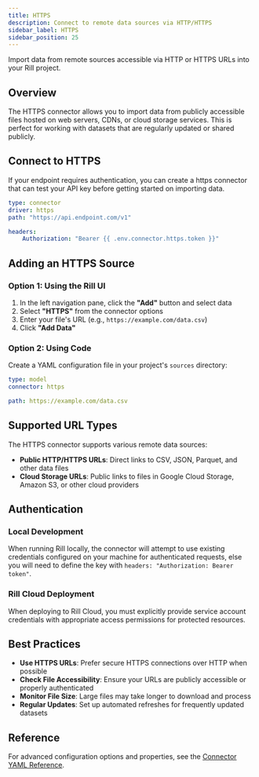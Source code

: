 ```yaml
---
title: HTTPS
description: Connect to remote data sources via HTTP/HTTPS
sidebar_label: HTTPS
sidebar_position: 25
---
```


Import data from remote sources accessible via HTTP or HTTPS URLs into your Rill project.

## Overview

The HTTPS connector allows you to import data from publicly accessible files hosted on web servers, CDNs, or cloud storage services. This is perfect for working with datasets that are regularly updated or shared publicly.


## Connect to HTTPS

If your endpoint requires authentication, you can create a https connector that can test your API key before getting started on importing data. 

```yaml
type: connector 
driver: https 
path: "https://api.endpoint.com/v1" 

headers:
    Authorization: "Bearer {{ .env.connector.https.token }}"
```

## Adding an HTTPS Source

### Option 1: Using the Rill UI

1. In the left navigation pane, click the **"Add"** button and select data
2. Select **"HTTPS"** from the connector options
3. Enter your file's URL (e.g., `https://example.com/data.csv`)
4. Click **"Add Data"**




### Option 2: Using Code

Create a YAML configuration file in your project's `sources` directory:

```yaml
type: model
connector: https

path: https://example.com/data.csv
```

## Supported URL Types

The HTTPS connector supports various remote data sources:

- **Public HTTP/HTTPS URLs**: Direct links to CSV, JSON, Parquet, and other data files
- **Cloud Storage URLs**: Public links to files in Google Cloud Storage, Amazon S3, or other cloud providers

## Authentication

### Local Development

When running Rill locally, the connector will attempt to use existing credentials configured on your machine for authenticated requests, else you will need to define the key with `headers: "Authorization: Bearer token"`.

### Rill Cloud Deployment

When deploying to Rill Cloud, you must explicitly provide service account credentials with appropriate access permissions for protected resources.

## Best Practices

- **Use HTTPS URLs**: Prefer secure HTTPS connections over HTTP when possible
- **Check File Accessibility**: Ensure your URLs are publicly accessible or properly authenticated
- **Monitor File Size**: Large files may take longer to download and process
- **Regular Updates**: Set up automated refreshes for frequently updated datasets

## Reference

For advanced configuration options and properties, see the [Connector YAML Reference](/reference/project-files/connectors#https).